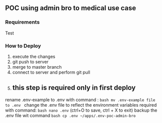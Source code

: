 ## POC using admin bro to medical use case

### Requirements

Test


### How to Deploy

1. execute the changes 
2. git push to server 
3. merge to master branch
4. connect to server and perform git pull
5. ## this step is required only in first deploy ## 
rename .env-example to .env with command : ```bash mv .env-example file to .env ``` 
change the .env file to reflect the environment variables required with command: ```bash nano .env``` (ctrl+O to save, ctrl + X to exit)
backup the .env file wit command ```bash cp .env ~/apps/.env-poc-admin-bro ``` 